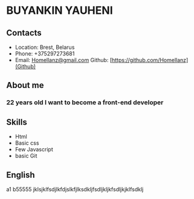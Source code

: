# BUYANKIN YAUHENI

## Contacts

* Location: Brest, Belarus
* Phone: +375297273681
* Email: Homellanz@gmail.com
Github: [https://github.com/Homellanz](Github)

## About me
### 22 years old I want to become a front-end developer

## Skills
* Html
* Basic css
* Few Javascript
* basic Git

## English
a1 b55555 jklsjklfsdjlkfdjslkfjlksdkljfsdljkljkfsdljkjklfsdklj
